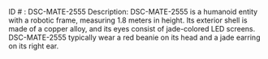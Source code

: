 ID # : DSC-MATE-2555
Description: DSC-MATE-2555 is a humanoid entity with a robotic frame, measuring 1.8 meters in height. Its exterior shell is made of a copper alloy, and its eyes consist of jade-colored LED screens. DSC-MATE-2555 typically wear a red beanie on its head and a jade earring on its right ear.